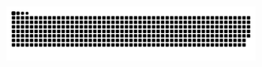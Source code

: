 <!-- Credit to https://github.com/Platane/snk -->
<picture>
  <source media="(prefers-color-scheme: dark)" srcset="https://raw.githubusercontent.com/yuqingsh/yuqingsh/output/github-contribution-grid-snake-dark.svg">
  <source media="(prefers-color-scheme: light)" srcset="https://raw.githubusercontent.com/yuqingsh/yuqingsh/output/github-contribution-grid-snake.svg">
  <img alt="github contribution grid snake animation" src="https://raw.githubusercontent.com/yuqingsh/yuqingsh/output/github-contribution-grid-snake.svg">
</picture>
